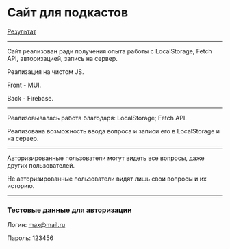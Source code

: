 # Сайт для подкастов
[Результат](https://maksgd.github.io/Podcast_Site/)
***
Сайт реализован ради получения опыта работы с LocalStorage, Fetch API, авторизацией, запись на сервер.

Реализация на чистом JS.

Front - MUI.

Back - Firebase. 

---

Реализовывалась работа благодаря: LocalStorage; Fetch API.

Реализована возможность ввода вопроса и записи его в LocalStorage и на сервер.

***

Авторизированные пользователи могут видеть все вопросы, даже других пользователей. 

Не авторизированные пользователи видят лишь свои вопросы и их историю.

***
### Тестовые данные для авторизации

Логин: max@mail.ru

Пароль: 123456
